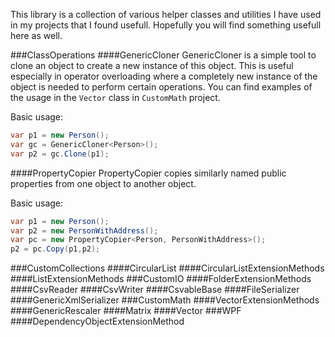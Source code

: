 This library is a collection of various helper classes and utilities I have used in my projects that I found usefull. Hopefully you will find something usefull here as well.

###ClassOperations
####GenericCloner
GenericCloner is a simple tool to clone an object to create a new instance of this object. This is useful especially in operator overloading where a completely new instance of the object is needed to perform certain operations. You can find examples of the usage in the ```Vector``` class in ```CustomMath``` project.

Basic usage:

```cs
var p1 = new Person();
var gc = GenericCloner<Person>();
var p2 = gc.Clone(p1);
```

####PropertyCopier
PropertyCopier copies similarly named public properties from one object to another object.

Basic usage:

```cs
var p1 = new Person();
var p2 = new PersonWithAddress();
var pc = new PropertyCopier<Person, PersonWithAddress>();
p2 = pc.Copy(p1,p2);
```

###CustomCollections
####CircularList
####CircularListExtensionMethods
####ListExtensionMethods
###CustomIO
####FolderExtensionMethods
####CsvReader
####CsvWriter
####CsvableBase
####FileSerializer
####GenericXmlSerializer
###CustomMath
####VectorExtensionMethods
####GenericRescaler
####Matrix
####Vector
###WPF
####DependencyObjectExtensionMethod
